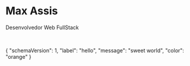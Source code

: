 <h1> Max Assis </h1>
<p align="justify"> Desenvolvedor Web FullStack </p> <br>

{
  "schemaVersion": 1,
  "label": "hello",
  "message": "sweet world",
  "color": "orange"
}



